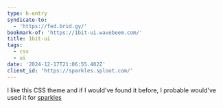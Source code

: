 ```yaml
---
type: h-entry
syndicate-to:
  - 'https://fed.brid.gy/'
bookmark-of: 'https://1bit-ui.wavebeem.com/'
title: 1bit-ui
tags:
  - css
  - ui
date: '2024-12-17T21:06:55.402Z'
client_id: 'https://sparkles.sploot.com/'
---
```

I like this CSS theme and if I would've found it before, I probable would've used it for [sparkles](https://sparkles.sploot.com)
